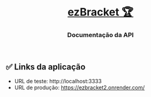 <h1 align="center">
   <a href="https://ez-bracket.vercel.app/" target="_blank">ezBracket 🏆</a>
</h1>

<h3 align="center">Documentação da API</h3>

<br/>

## ✅ Links da aplicação
- URL de teste: http://localhost:3333
- URL de produção: https://ezbracket2.onrender.com/

<br/>

